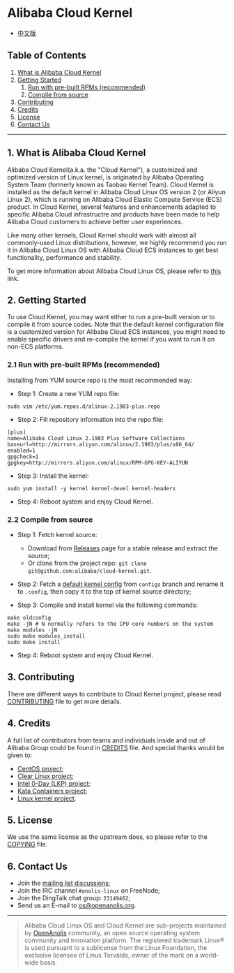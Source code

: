 Alibaba Cloud Kernel
====================

+ [中文版](zh/README.md)

Table of Contents
-----------------
1. [What is Alibaba Cloud Kernel](#1-what-is-alibaba-cloud-kernel)
2. [Getting Started](#2-getting-started)
   1. [Run with pre-built RPMs (recommended)](#21-run-with-pre-built-rpms-recommended)
   2. [Compile from source](#22-compile-from-source)
3. [Contributing](#3-contributing)
4. [Credits](#4-credits)
5. [License](#5-license)
6. [Contact Us](#6-contact-us)

---------------------------------


## 1. What is Alibaba Cloud Kernel

Alibaba Cloud Kernel(a.k.a. the "Cloud Kernel"), a customized and optimized version of Linux kernel, is originated by Alibaba Operating System Team (formerly known as Taobao Kernel Team). Cloud Kernel is installed as the default kernel in Alibaba Cloud Linux OS version 2 (or Aliyun Linux 2), which is running on Alibaba Cloud Elastic Compute Service (ECS) product. In Cloud Kernel, several features and enhancements adapted to specific Alibaba Cloud infrastructre and products have been made to help Alibaba Cloud customers to achieve better user experiences.

Like many other kernels, Cloud Kernel should work with almost all commonly-used Linux distributions, however, we highly recommend you run it in Alibaba Cloud Linux OS with Alibaba Cloud ECS instances to get best functionality, performance and stability.

To get more information about Alibaba Cloud Linux OS, please refer to [this](os.md) link.

## 2. Getting Started

To use Cloud Kernel, you may want either to run a pre-built version or to compile it from source codes. Note that the default kernel configuration file is a customized version for Alibaba Cloud ECS instances, you might need to enable specific drivers and re-compile the kernel if you want to run it on non-ECS platforms.

### 2.1 Run with pre-built RPMs (recommended)

Installing from YUM source repo is the most recommended way:

+ Step 1: Create a new YUM repo file:

```shell
sudo vim /etc/yum.repos.d/alinux-2.1903-plus.repo
```

+ Step 2: Fill repository information into the repo file:

```shell
[plus]
name=Alibaba Cloud Linux 2.1903 Plus Software Collections
baseurl=http://mirrors.aliyun.com/alinux/2.1903/plus/x86_64/
enabled=1
gpgcheck=1
gpgkey=http://mirrors.aliyun.com/alinux/RPM-GPG-KEY-ALIYUN
```

+ Step 3: Install the kernel:

```shell
sudo yum install -y kernel kernel-devel kernel-headers
```

+ Step 4: Reboot system and enjoy Cloud Kernel.

### 2.2 Compile from source

+ Step 1: Fetch kernel source:
  + Download from [Releases](https://github.com/alibaba/cloud-kernel/releases) page for a stable release and extract the source;
  + Or clone from the project repo: `git clone git@github.com:alibaba/cloud-kernel.git`.

+ Step 2: Fetch a [default kernel config](https://github.com/alibaba/cloud-kernel/blob/configs/config-4.19.y-x86_64) from `configs` branch and rename it to `.config`, then copy it to the top of kernel source directory;

+ Step 3: Compile and install kernel via the following commands:

```shell
make oldconfig
make -jN # N normally refers to the CPU core numbers on the system
make modules -jN
sudo make modules_install
sudo make install
```

+ Step 4: Reboot system and enjoy Cloud Kernel.

## 3. Contributing

There are different ways to contribute to Cloud Kernel project, please read [CONTRIBUTING](CONTRIBUTING.md) file to get more details.

## 4. Credits

A full list of contributors from teams and individuals inside and out of Alibaba Group could be found in [CREDITS](CREDITS.md) file. And special thanks would be given to:
+ [CentOS project](https://www.centos.org/);
+ [Clear Linux project](https://clearlinux.org/);
+ [Intel 0-Day (LKP) project](https://01.org/lkp);
+ [Kata Containers project](https://katacontainers.io/);
+ [Linux kernel project](https://www.kernel.org/).

## 5. License

We use the same license as the upstream does, so please refer to the [COPYING](COPYING) file.

## 6. Contact Us

+ Join the [mailing list discussions](MAILLIST.md);
+ Join the IRC channel `#anolis-linux` on FreeNode;
+ Join the DingTalk chat group: `23149462`;
+ Send us an E-mail to [os@openanolis.org](mailto:os@openanolis.org).

------------------------

> Alibaba Cloud Linux OS and Cloud Kernel are sub-projects maintained by [OpenAnolis](http://openanolis.org) community, an open source operating system community and innovation platform.
> The registered trademark Linux® is used pursuant to a sublicense from the Linux Foundation, the exclusive licensee of Linus Torvalds, owner of the mark on a world­wide basis.
